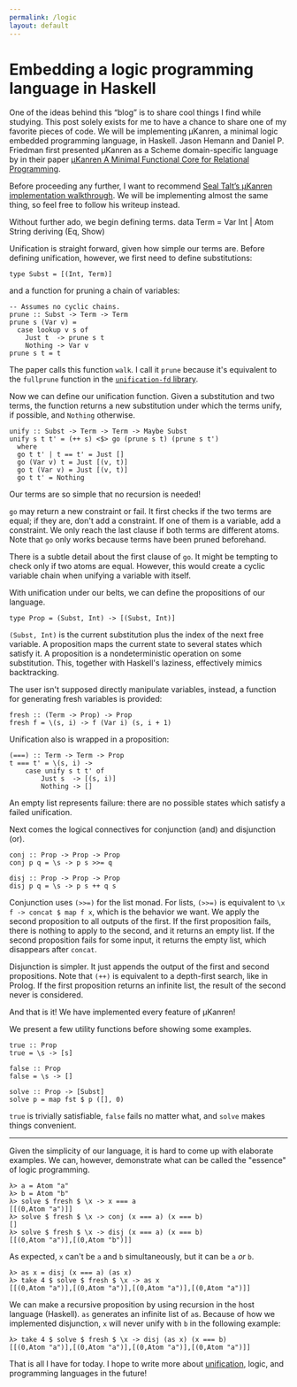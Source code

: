 ```yaml
---
permalink: /logic
layout: default
---
```


# Embedding a logic programming language in Haskell

One of the ideas behind this “blog” is to share cool things I find while studying. This post solely exists for me to have a chance to share one of my favorite pieces of code. We will be implementing μKanren, a minimal logic embedded programming language, in Haskell. Jason Hemann and Daniel P. Friedman first presented μKanren as a Scheme domain-specific language by in their paper [μKanren A Minimal Functional Core for Relational Programming][1].

Before proceeding any further, I want to recommend [Seal Talt’s μKanren implementation walkthrough][2]. We will be implementing almost the same thing, so feel free to follow his writeup instead.

Without further ado, we begin defining terms.
    data Term
      = Var Int
      | Atom String
      deriving (Eq, Show)

Unification is straight forward, given how simple our terms are. Before defining unification, however, we first need to define substitutions:

    type Subst = [(Int, Term)]

and a function for pruning a chain of variables:

    -- Assumes no cyclic chains.
    prune :: Subst -> Term -> Term
    prune s (Var v) =
      case lookup v s of
        Just t  -> prune s t
        Nothing -> Var v
    prune s t = t

The paper calls this function `walk`. I call it `prune` because it's equivalent to the `fullprune` function in the [`unification-fd` library][3].

Now we can define our unification function. Given a substitution and two terms, the function returns a new substitution under which the terms unify, if possible, and `Nothing` otherwise.

    unify :: Subst -> Term -> Term -> Maybe Subst
    unify s t t' = (++ s) <$> go (prune s t) (prune s t')
      where
      go t t' | t == t' = Just []
      go (Var v) t = Just [(v, t)]
      go t (Var v) = Just [(v, t)]
      go t t' = Nothing

Our terms are so simple that no recursion is needed!

`go` may return a new constraint or fail. It first checks if the two terms are equal; if they are, don't add a constraint. If one of them is a variable, add a constraint. We only reach the last clause if both terms are different atoms. Note that `go` only works because terms have been pruned beforehand.

There is a subtle detail about the first clause of `go`. It might be tempting to check only if two atoms are equal. However, this would create a cyclic variable chain when unifying a variable with itself.

With unification under our belts, we can define the propositions of our language.

    type Prop = (Subst, Int) -> [(Subst, Int)]

`(Subst, Int)` is the current substitution plus the index of the next free variable. A proposition maps the current state to several states which satisfy it. A proposition is a nondeterministic operation on some substitution. This, together with Haskell's laziness, effectively mimics backtracking.

The user isn't supposed directly manipulate variables, instead, a function for generating fresh variables is provided:

    fresh :: (Term -> Prop) -> Prop
    fresh f = \(s, i) -> f (Var i) (s, i + 1)

Unification also is wrapped in a proposition:

    (===) :: Term -> Term -> Prop
    t === t' = \(s, i) ->
        case unify s t t' of
            Just s  -> [(s, i)]
            Nothing -> []

An empty list represents failure: there are no possible states which satisfy a failed unification.

Next comes the logical connectives for conjunction (and) and disjunction (or).

    conj :: Prop -> Prop -> Prop
    conj p q = \s -> p s >>= q

    disj :: Prop -> Prop -> Prop
    disj p q = \s -> p s ++ q s

Conjunction uses `(>>=)` for the list monad. For lists, `(>>=)` is equivalent to `\x f -> concat $ map f x`, which is the behavior we want. We apply the second proposition to all outputs of the first. If the first proposition fails, there is nothing to apply to the second, and it returns an empty list. If the second proposition fails for some input, it returns the empty list, which disappears after `concat`.

Disjunction is simpler. It just appends the output of the first and second propositions. Note that `(++)` is equivalent to a depth-first search, like in Prolog. If the first proposition returns an infinite list, the result of the second never is considered.

And that is it! We have implemented every feature of μKanren!

We present a few utility functions before showing some examples.

    true :: Prop
    true = \s -> [s]

    false :: Prop
    false = \s -> []

    solve :: Prop -> [Subst]
    solve p = map fst $ p ([], 0)

`true` is trivially satisfiable, `false` fails no matter what, and `solve` makes things convenient.

---

Given the simplicity of our language, it is hard to come up with elaborate examples. We can, however, demonstrate what can be called the "essence" of logic programming.

```
λ> a = Atom "a"
λ> b = Atom "b"
λ> solve $ fresh $ \x -> x === a
[[(0,Atom "a")]]
λ> solve $ fresh $ \x -> conj (x === a) (x === b)
[]
λ> solve $ fresh $ \x -> disj (x === a) (x === b)
[[(0,Atom "a")],[(0,Atom "b")]]
```

As expected, `x` can't be `a` and `b` simultaneously, but it can be `a` _or_ `b`.

```
λ> as x = disj (x === a) (as x)
λ> take 4 $ solve $ fresh $ \x -> as x
[[(0,Atom "a")],[(0,Atom "a")],[(0,Atom "a")],[(0,Atom "a")]]
```

We can make a recursive proposition by using recursion in the host language (Haskell). `as` generates an infinite list of `a`s. Because of how we implemented disjunction, `x` will never unify with `b` in the following example:

```
λ> take 4 $ solve $ fresh $ \x -> disj (as x) (x === b)
[[(0,Atom "a")],[(0,Atom "a")],[(0,Atom "a")],[(0,Atom "a")]]
```

That is all I have for today. I hope to write more about [unification][4], logic, and programming languages in the future!

[1]: http://webyrd.net/scheme-2013/papers/HemannMuKanren2013.pdf
[2]: https://github.com/seantalts/hasktrip/blob/master/doc/MicroKanren.md
[3]: https://hackage.haskell.org/package/unification-fd
[4]: /unify
